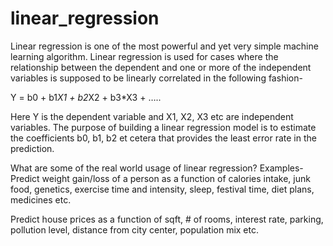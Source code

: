 # linear_regression
Linear regression is one of the most powerful and yet very simple machine learning algorithm. Linear regression is used for cases where the relationship between the dependent and one or more of the independent variables is supposed to be linearly correlated in the following fashion-

Y = b0 + b1*X1 + b2*X2 + b3*X3 + …..

Here Y is the dependent variable and X1, X2, X3 etc are independent variables. The purpose of building a linear regression model is to estimate the coefficients b0, b1, b2 et cetera that provides the least error rate in the prediction.

What are some of the real world usage of linear regression?
Examples-
Predict weight gain/loss of a person as a function of calories intake, junk food, genetics, exercise time and intensity, sleep, festival time, diet plans, medicines etc.

Predict house prices as a function of sqft, # of rooms, interest rate, parking, pollution level, distance from city center, population mix etc.
